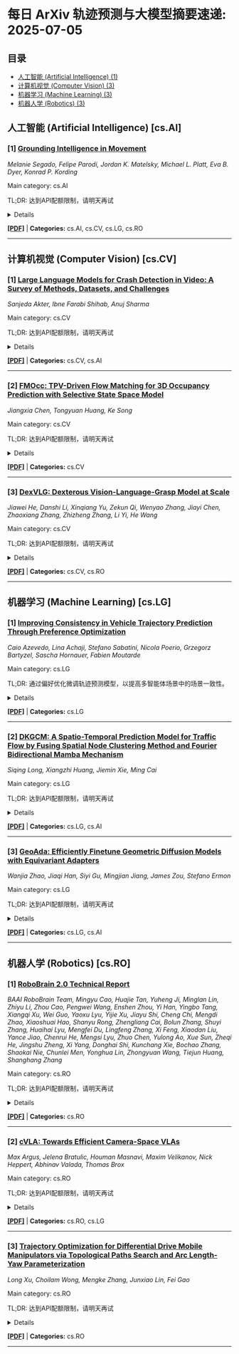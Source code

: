 # 每日 ArXiv 轨迹预测与大模型摘要速递: 2025-07-05

## 目录

- [人工智能 (Artificial Intelligence) (1)](#cs-ai)
- [计算机视觉 (Computer Vision) (3)](#cs-cv)
- [机器学习 (Machine Learning) (3)](#cs-lg)
- [机器人学 (Robotics) (3)](#cs-ro)

## 人工智能 (Artificial Intelligence) [cs.AI]
### [1] [Grounding Intelligence in Movement](https://arxiv.org/abs/2507.02771)
*Melanie Segado, Felipe Parodi, Jordan K. Matelsky, Michael L. Platt, Eva B. Dyer, Konrad P. Kording*

Main category: cs.AI

TL;DR: 达到API配额限制，请明天再试


<details>
  <summary>Details</summary>
Motivation: Error: API quota exceeded

Method: Error: API quota exceeded

Result: Error: API quota exceeded

Conclusion: 请联系管理员或等待明天API配额重置。

Abstract: Recent advances in machine learning have dramatically improved our ability to model language, vision, and other high-dimensional data, yet they continue to struggle with one of the most fundamental aspects of biological systems: movement. Across neuroscience, medicine, robotics, and ethology, movement is essential for interpreting behavior, predicting intent, and enabling interaction. Despite its core significance in our intelligence, movement is often treated as an afterthought rather than as a rich and structured modality in its own right. This reflects a deeper fragmentation in how movement data is collected and modeled, often constrained by task-specific goals and domain-specific assumptions. But movement is not domain-bound. It reflects shared physical constraints, conserved morphological structures, and purposeful dynamics that cut across species and settings. We argue that movement should be treated as a primary modeling target for AI. It is inherently structured and grounded in embodiment and physics. This structure, often allowing for compact, lower-dimensional representations (e.g., pose), makes it more interpretable and computationally tractable to model than raw, high-dimensional sensory inputs. Developing models that can learn from and generalize across diverse movement data will not only advance core capabilities in generative modeling and control, but also create a shared foundation for understanding behavior across biological and artificial systems. Movement is not just an outcome, it is a window into how intelligent systems engage with the world.

</details>

[**[PDF]**](https://arxiv.org/pdf/2507.02771) | **Categories:** cs.AI, cs.CV, cs.LG, cs.RO

---


## 计算机视觉 (Computer Vision) [cs.CV]
### [1] [Large Language Models for Crash Detection in Video: A Survey of Methods, Datasets, and Challenges](https://arxiv.org/abs/2507.02074)
*Sanjeda Akter, Ibne Farabi Shihab, Anuj Sharma*

Main category: cs.CV

TL;DR: 达到API配额限制，请明天再试


<details>
  <summary>Details</summary>
Motivation: Error: API quota exceeded

Method: Error: API quota exceeded

Result: Error: API quota exceeded

Conclusion: 请联系管理员或等待明天API配额重置。

Abstract: Crash detection from video feeds is a critical problem in intelligent transportation systems. Recent developments in large language models (LLMs) and vision-language models (VLMs) have transformed how we process, reason about, and summarize multimodal information. This paper surveys recent methods leveraging LLMs for crash detection from video data. We present a structured taxonomy of fusion strategies, summarize key datasets, analyze model architectures, compare performance benchmarks, and discuss ongoing challenges and opportunities. Our review provides a foundation for future research in this fast-growing intersection of video understanding and foundation models.

</details>

[**[PDF]**](https://arxiv.org/pdf/2507.02074) | **Categories:** cs.CV, cs.AI

---

### [2] [FMOcc: TPV-Driven Flow Matching for 3D Occupancy Prediction with Selective State Space Model](https://arxiv.org/abs/2507.02250)
*Jiangxia Chen, Tongyuan Huang, Ke Song*

Main category: cs.CV

TL;DR: 达到API配额限制，请明天再试


<details>
  <summary>Details</summary>
Motivation: Error: API quota exceeded

Method: Error: API quota exceeded

Result: Error: API quota exceeded

Conclusion: 请联系管理员或等待明天API配额重置。

Abstract: 3D semantic occupancy prediction plays a pivotal role in autonomous driving. However, inherent limitations of fewframe images and redundancy in 3D space compromise prediction accuracy for occluded and distant scenes. Existing methods enhance performance by fusing historical frame data, which need additional data and significant computational resources. To address these issues, this paper propose FMOcc, a Tri-perspective View (TPV) refinement occupancy network with flow matching selective state space model for few-frame 3D occupancy prediction. Firstly, to generate missing features, we designed a feature refinement module based on a flow matching model, which is called Flow Matching SSM module (FMSSM). Furthermore, by designing the TPV SSM layer and Plane Selective SSM (PS3M), we selectively filter TPV features to reduce the impact of air voxels on non-air voxels, thereby enhancing the overall efficiency of the model and prediction capability for distant scenes. Finally, we design the Mask Training (MT) method to enhance the robustness of FMOcc and address the issue of sensor data loss. Experimental results on the Occ3D-nuScenes and OpenOcc datasets show that our FMOcc outperforms existing state-of-theart methods. Our FMOcc with two frame input achieves notable scores of 43.1% RayIoU and 39.8% mIoU on Occ3D-nuScenes validation, 42.6% RayIoU on OpenOcc with 5.4 G inference memory and 330ms inference time.

</details>

[**[PDF]**](https://arxiv.org/pdf/2507.02250) | **Categories:** cs.CV

---

### [3] [DexVLG: Dexterous Vision-Language-Grasp Model at Scale](https://arxiv.org/abs/2507.02747)
*Jiawei He, Danshi Li, Xinqiang Yu, Zekun Qi, Wenyao Zhang, Jiayi Chen, Zhaoxiang Zhang, Zhizheng Zhang, Li Yi, He Wang*

Main category: cs.CV

TL;DR: 达到API配额限制，请明天再试


<details>
  <summary>Details</summary>
Motivation: Error: API quota exceeded

Method: Error: API quota exceeded

Result: Error: API quota exceeded

Conclusion: 请联系管理员或等待明天API配额重置。

Abstract: As large models gain traction, vision-language-action (VLA) systems are enabling robots to tackle increasingly complex tasks. However, limited by the difficulty of data collection, progress has mainly focused on controlling simple gripper end-effectors. There is little research on functional grasping with large models for human-like dexterous hands. In this paper, we introduce DexVLG, a large Vision-Language-Grasp model for Dexterous grasp pose prediction aligned with language instructions using single-view RGBD input. To accomplish this, we generate a dataset of 170 million dexterous grasp poses mapped to semantic parts across 174,000 objects in simulation, paired with detailed part-level captions. This large-scale dataset, named DexGraspNet 3.0, is used to train a VLM and flow-matching-based pose head capable of producing instruction-aligned grasp poses for tabletop objects. To assess DexVLG's performance, we create benchmarks in physics-based simulations and conduct real-world experiments. Extensive testing demonstrates DexVLG's strong zero-shot generalization capabilities-achieving over 76% zero-shot execution success rate and state-of-the-art part-grasp accuracy in simulation-and successful part-aligned grasps on physical objects in real-world scenarios.

</details>

[**[PDF]**](https://arxiv.org/pdf/2507.02747) | **Categories:** cs.CV, cs.RO

---


## 机器学习 (Machine Learning) [cs.LG]
### [1] [Improving Consistency in Vehicle Trajectory Prediction Through Preference Optimization](https://arxiv.org/abs/2507.02406)
*Caio Azevedo, Lina Achaji, Stefano Sabatini, Nicola Poerio, Grzegorz Bartyzel, Sascha Hornauer, Fabien Moutarde*

Main category: cs.LG

TL;DR: 通过偏好优化微调轨迹预测模型，以提高多智能体场景中的场景一致性。


<details>
  <summary>Details</summary>
Motivation: 现有先进的基于深度学习的轨迹预测模型在复杂、交互场景中，未能捕捉到智能体之间重要的相互依赖性，导致交通场景中智能体之间的预测不一致。

Method: 使用偏好优化在多智能体环境中微调轨迹预测模型。

Result: 在三个独立数据集上使用最先进的模型进行的实验表明，该方法能够在最小程度牺牲轨迹预测准确性的前提下，显著提高场景一致性。

Conclusion: 通过偏好优化微调轨迹预测模型，能够在不显著牺牲轨迹预测准确性的前提下，显著提高场景一致性，且不会增加推理时的计算负担。

Abstract: 轨迹预测是自动驾驶车辆流程中的关键步骤。对周围智能体运动的不准确或不一致的预测会导致规划不佳的操作，并可能给最终用户带来危险。目前最先进的基于深度学习的轨迹预测模型可以在公共数据集上实现出色的准确性。然而，当在更复杂、交互的场景中使用时，它们通常无法捕捉到智能体之间重要的相互依赖性，导致交通场景中智能体之间的预测不一致。受到将人类偏好融入大型语言模型的有效性的启发，这项工作使用偏好优化在多智能体环境中微调轨迹预测模型。通过将自动计算的预测未来偏好排序作为微调过程的输入，我们使用三个独立数据集上的最先进模型进行的实验表明，我们能够在最小程度牺牲轨迹预测准确性的前提下，显著提高场景一致性，且不会增加推理时的计算负担。

</details>

[**[PDF]**](https://arxiv.org/pdf/2507.02406) | **Categories:** cs.LG

---

### [2] [DKGCM: A Spatio-Temporal Prediction Model for Traffic Flow by Fusing Spatial Node Clustering Method and Fourier Bidirectional Mamba Mechanism](https://arxiv.org/abs/2507.01982)
*Siqing Long, Xiangzhi Huang, Jiemin Xie, Ming Cai*

Main category: cs.LG

TL;DR: 达到API配额限制，请明天再试


<details>
  <summary>Details</summary>
Motivation: Error: API quota exceeded

Method: Error: API quota exceeded

Result: Error: API quota exceeded

Conclusion: 请联系管理员或等待明天API配额重置。

Abstract: Accurate traffic demand forecasting enables transportation management departments to allocate resources more effectively, thereby improving their utilization efficiency. However, complex spatiotemporal relationships in traffic systems continue to limit the performance of demand forecasting models. To improve the accuracy of spatiotemporal traffic demand prediction, we propose a new graph convolutional network structure called DKGCM. Specifically, we first consider the spatial flow distribution of different traffic nodes and propose a novel temporal similarity-based clustering graph convolution method, DK-GCN. This method utilizes Dynamic Time Warping (DTW) and K-means clustering to group traffic nodes and more effectively capture spatial dependencies. On the temporal scale, we integrate the Fast Fourier Transform (FFT) within the bidirectional Mamba deep learning framework to capture temporal dependencies in traffic demand. To further optimize model training, we incorporate the GRPO reinforcement learning strategy to enhance the loss function feedback mechanism. Extensive experiments demonstrate that our model outperforms several advanced methods and achieves strong results on three public datasets.

</details>

[**[PDF]**](https://arxiv.org/pdf/2507.01982) | **Categories:** cs.LG, cs.AI

---

### [3] [GeoAda: Efficiently Finetune Geometric Diffusion Models with Equivariant Adapters](https://arxiv.org/abs/2507.02085)
*Wanjia Zhao, Jiaqi Han, Siyi Gu, Mingjian Jiang, James Zou, Stefano Ermon*

Main category: cs.LG

TL;DR: 达到API配额限制，请明天再试


<details>
  <summary>Details</summary>
Motivation: Error: API quota exceeded

Method: Error: API quota exceeded

Result: Error: API quota exceeded

Conclusion: 请联系管理员或等待明天API配额重置。

Abstract: Geometric diffusion models have shown remarkable success in molecular dynamics and structure generation. However, efficiently fine-tuning them for downstream tasks with varying geometric controls remains underexplored. In this work, we propose an SE(3)-equivariant adapter framework ( GeoAda) that enables flexible and parameter-efficient fine-tuning for controlled generative tasks without modifying the original model architecture. GeoAda introduces a structured adapter design: control signals are first encoded through coupling operators, then processed by a trainable copy of selected pretrained model layers, and finally projected back via decoupling operators followed by an equivariant zero-initialized convolution. By fine-tuning only these lightweight adapter modules, GeoAda preserves the model's geometric consistency while mitigating overfitting and catastrophic forgetting. We theoretically prove that the proposed adapters maintain SE(3)-equivariance, ensuring that the geometric inductive biases of the pretrained diffusion model remain intact during adaptation. We demonstrate the wide applicability of GeoAda across diverse geometric control types, including frame control, global control, subgraph control, and a broad range of application domains such as particle dynamics, molecular dynamics, human motion prediction, and molecule generation. Empirical results show that GeoAda achieves state-of-the-art fine-tuning performance while preserving original task accuracy, whereas other baselines experience significant performance degradation due to overfitting and catastrophic forgetting.

</details>

[**[PDF]**](https://arxiv.org/pdf/2507.02085) | **Categories:** cs.LG, cs.AI

---


## 机器人学 (Robotics) [cs.RO]
### [1] [RoboBrain 2.0 Technical Report](https://arxiv.org/abs/2507.02029)
*BAAI RoboBrain Team, Mingyu Cao, Huajie Tan, Yuheng Ji, Minglan Lin, Zhiyu Li, Zhou Cao, Pengwei Wang, Enshen Zhou, Yi Han, Yingbo Tang, Xiangqi Xu, Wei Guo, Yaoxu Lyu, Yijie Xu, Jiayu Shi, Cheng Chi, Mengdi Zhao, Xiaoshuai Hao, Shanyu Rong, Zhengliang Cai, Bolun Zhang, Shuyi Zhang, Huaihai Lyu, Mengfei Du, Lingfeng Zhang, Xi Feng, Xiaodan Liu, Yance Jiao, Chenrui He, Mengsi Lyu, Zhuo Chen, Yulong Ao, Xue Sun, Zheqi He, Jingshu Zheng, Xi Yang, Donghai Shi, Kunchang Xie, Bochao Zhang, Shaokai Nie, Chunlei Men, Yonghua Lin, Zhongyuan Wang, Tiejun Huang, Shanghang Zhang*

Main category: cs.RO

TL;DR: 达到API配额限制，请明天再试


<details>
  <summary>Details</summary>
Motivation: Error: API quota exceeded

Method: Error: API quota exceeded

Result: Error: API quota exceeded

Conclusion: 请联系管理员或等待明天API配额重置。

Abstract: We introduce RoboBrain 2.0, our latest generation of embodied vision-language foundation models, designed to unify perception, reasoning, and planning for complex embodied tasks in physical environments. It comes in two variants: a lightweight 7B model and a full-scale 32B model, featuring a heterogeneous architecture with a vision encoder and a language model. Despite its compact size, RoboBrain 2.0 achieves strong performance across a wide spectrum of embodied reasoning tasks. On both spatial and temporal benchmarks, the 32B variant achieves leading results, surpassing prior open-source and proprietary models. In particular, it supports key real-world embodied AI capabilities, including spatial understanding (e.g., affordance prediction, spatial referring, trajectory forecasting) and temporal decision-making (e.g., closed-loop interaction, multi-agent long-horizon planning, and scene graph updating). This report details the model architecture, data construction, multi-stage training strategies, infrastructure and practical applications. We hope RoboBrain 2.0 advances embodied AI research and serves as a practical step toward building generalist embodied agents. The code, checkpoint and benchmark are available at https://superrobobrain.github.io.

</details>

[**[PDF]**](https://arxiv.org/pdf/2507.02029) | **Categories:** cs.RO

---

### [2] [cVLA: Towards Efficient Camera-Space VLAs](https://arxiv.org/abs/2507.02190)
*Max Argus, Jelena Bratulic, Houman Masnavi, Maxim Velikanov, Nick Heppert, Abhinav Valada, Thomas Brox*

Main category: cs.RO

TL;DR: 达到API配额限制，请明天再试


<details>
  <summary>Details</summary>
Motivation: Error: API quota exceeded

Method: Error: API quota exceeded

Result: Error: API quota exceeded

Conclusion: 请联系管理员或等待明天API配额重置。

Abstract: Vision-Language-Action (VLA) models offer a compelling framework for tackling complex robotic manipulation tasks, but they are often expensive to train. In this paper, we propose a novel VLA approach that leverages the competitive performance of Vision Language Models (VLMs) on 2D images to directly infer robot end-effector poses in image frame coordinates. Unlike prior VLA models that output low-level controls, our model predicts trajectory waypoints, making it both more efficient to train and robot embodiment agnostic. Despite its lightweight design, our next-token prediction architecture effectively learns meaningful and executable robot trajectories. We further explore the underutilized potential of incorporating depth images, inference-time techniques such as decoding strategies, and demonstration-conditioned action generation. Our model is trained on a simulated dataset and exhibits strong sim-to-real transfer capabilities. We evaluate our approach using a combination of simulated and real data, demonstrating its effectiveness on a real robotic system.

</details>

[**[PDF]**](https://arxiv.org/pdf/2507.02190) | **Categories:** cs.RO, cs.LG

---

### [3] [Trajectory Optimization for Differential Drive Mobile Manipulators via Topological Paths Search and Arc Length-Yaw Parameterization](https://arxiv.org/abs/2507.02761)
*Long Xu, Choilam Wong, Mengke Zhang, Junxiao Lin, Fei Gao*

Main category: cs.RO

TL;DR: 达到API配额限制，请明天再试


<details>
  <summary>Details</summary>
Motivation: Error: API quota exceeded

Method: Error: API quota exceeded

Result: Error: API quota exceeded

Conclusion: 请联系管理员或等待明天API配额重置。

Abstract: We present an efficient hierarchical motion planning pipeline for differential drive mobile manipulators. Our approach first searches for multiple collisionfree and topologically distinct paths for the mobile base to extract the space in which optimal solutions may exist. Further sampling and optimization are then conducted in parallel to explore feasible whole-body trajectories. For trajectory optimization, we employ polynomial trajectories and arc length-yaw parameterization, enabling efficient handling of the nonholonomic dynamics while ensuring optimality.

</details>

[**[PDF]**](https://arxiv.org/pdf/2507.02761) | **Categories:** cs.RO

---
